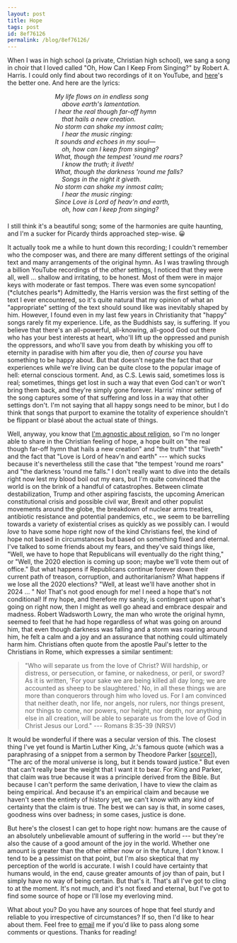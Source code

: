 ```yaml
---
layout: post
title: Hope
tags: post
id: 8ef76126
permalink: /blog/8ef76126/
---
```


When I was in high school (a private, Christian high school), we sang a song in choir that I loved called "Oh, How Can I Keep From Singing?" by Robert A. Harris. I could only find about two recordings of it on YouTube, and [here](https://www.youtube.com/watch?v=MVoAdaRLiaA)'s the better one. And here are the lyrics:

<div style="text-align: center; margin-bottom: 1.5em;">
  <div style="display: inline-block; text-align: left;">
    <i>
      My life flows on in endless song<br>
      &nbsp;&nbsp;&nbsp;&nbsp;above earth's lamentation.<br>
      I hear the real though far-off hymn<br>
      &nbsp;&nbsp;&nbsp;&nbsp;that hails a new creation.<br>
      No storm can shake my inmost calm;<br>
      &nbsp;&nbsp;&nbsp;&nbsp;I hear the music ringing:<br>
      It sounds and echoes in my soul—<br>
      &nbsp;&nbsp;&nbsp;&nbsp;oh, how can I keep from singing?<br>
      What, though the tempest 'round me roars?<br>
      &nbsp;&nbsp;&nbsp;&nbsp;I know the truth; it liveth!<br>
      What, though the darkness 'round me falls?<br>
      &nbsp;&nbsp;&nbsp;&nbsp;Songs in the night it giveth.<br>
      No storm can shake my inmost calm;<br>
      &nbsp;&nbsp;&nbsp;&nbsp;I hear the music ringing:<br>
      Since Love is Lord of heav'n and earth,<br>
      &nbsp;&nbsp;&nbsp;&nbsp;oh, how can I keep from singing?<br>
    </i>
  </div>
</div>

I still think it's a beautiful song; some of the harmonies are quite haunting, and I'm a sucker for Picardy thirds approached step-wise. 😀

It actually took me a while to hunt down this recording; I couldn't remember who the composer was, and there are many different settings of the original text and many arrangements of the original hymn. As I was trawling through a billion YouTube recordings of the _other_ settings, I noticed that they were all, well ... shallow and irritating, to be honest. Most of them were in major keys with moderate or fast tempos. There was even some syncopation! (\*clutches pearls\*) Admittedly, the Harris version was the first setting of the text I ever encountered, so it's quite natural that my opinion of what an "appropriate" setting of the text should sound like was inevitably shaped by him. However, I found even in my last few years in Christianity that "happy" songs rarely fit my experience. Life, as the Buddhists say, is suffering. If you believe that there's an all-powerful, all-knowing, all-good God out there who has your best interests at heart, who'll lift up the oppressed and punish the oppressors, and who'll save you from death by whisking you off to eternity in paradise with him after you die, then _of course_ you have something to be happy about. But that doesn't negate the fact that our experiences while we're living can be quite close to the popular image of hell: eternal conscious torment. And, as C.S. Lewis said, sometimes loss is real; sometimes, things get lost in such a way that even God can't or won't bring them back, and they're simply gone forever. Harris' minor setting of the song captures some of that suffering and loss in a way that other settings don't. I'm not saying that all happy songs need to be minor, but I do think that songs that purport to examine the totality of experience shouldn't be flippant or blasé about the actual state of things.

Well, anyway, you know that [I'm agnostic about religion](/blog/48db563b/), so I'm no longer able to share in the Christian feeling of hope, a hope built on "the real though far-off hymn that hails a new creation" and "the truth" that "liveth" and the fact that "Love is Lord of heav'n and earth" --- which sucks because it's nevertheless still the case that "the tempest 'round me roars" and "the darkness 'round me falls." I don't really want to dive into the details right now lest my blood boil out my ears, but I'm quite convinced that the world is on the brink of a handful of catastrophes. Between climate destabilization, Trump and other aspiring fascists, the upcoming American constitutional crisis and possible civil war, Brexit and other populist movements around the globe, the breakdown of nuclear arms treaties, antibiotic resistance and potential pandemics, etc., we seem to be barrelling towards a variety of existential crises as quickly as we possibly can. I would _love_ to have some hope right now of the kind Christians feel, the kind of hope not based in circumstances but based on something fixed and eternal. I've talked to some friends about my fears, and they've said things like, "Well, we have to hope that Republicans will eventually do the right thing," or "Well, the 2020 election is coming up soon; maybe we'll vote them out of office." But what happens if Republicans continue forever down their current path of treason, corruption, and authoritarianism? What happens if we lose all the 2020 elections? "Well, at least we'll have another shot in 2024 ... " No! That's not good enough for me! I need a hope that's not conditional! If my hope, and therefore my sanity, is contingent upon what's going on right now, then I might as well go ahead and embrace despair and madness. Robert Wadsworth Lowry, the man who wrote the original hymn, seemed to feel that he had hope regardless of what was going on around him, that even though darkness was falling and a storm was roaring around him, he felt a calm and a joy and an assurance that nothing could ultimately harm him. Christians often quote from the apostle Paul's letter to the Christians in Rome, which expresses a similar sentiment:

> "Who will separate us from the love of Christ? Will hardship, or distress, or persecution, or famine, or nakedness, or peril, or sword? As it is written, 'For your sake we are being killed all day long; we are accounted as sheep to be slaughtered.' No, in all these things we are more than conquerors through him who loved us. For I am convinced that neither death, nor life, nor angels, nor rulers, nor things present, nor things to come, nor powers, nor height, nor depth, nor anything else in all creation, will be able to separate us from the love of God in Christ Jesus our Lord." --- Romans 8:35-39 (NRSV)

It would be wonderful if there was a secular version of this. The closest thing I've yet found is Martin Luther King, Jr.'s famous quote (which was a paraphrasing of a snippet from a sermon by Theodore Parker [[source](https://www.huffpost.com/entry/opinion-smith-obama-king_n_5a5903e0e4b04f3c55a252a4)]), "The arc of the moral universe is long, but it bends toward justice." But even that can't really bear the weight that I want it to bear. For King and Parker, that claim was true because it was a principle derived from the Bible. But because I can't perform the same derivation, I have to view the claim as being empirical. And because it's an empirical claim and because we haven't seen the entirety of history yet, we can't know with any kind of certainty that the claim is true. The best we can say is that, in some cases, goodness wins over badness; in some cases, justice is done.

But here's the closest I can get to hope right now: humans are the cause of an absolutely unbelievable amount of suffering in the world --- but they're also the cause of a good amount of the joy in the world. Whether one amount is greater than the other either now or in the future, I don't know. I tend to be a pessimist on that point, but I'm also skeptical that my perception of the world is accurate. I wish I could have certainty that humans would, in the end, cause greater amounts of joy than of pain, but I simply have no way of being certain. But that's it. That's all I've got to cling to at the moment. It's not much, and it's not fixed and eternal, but I've got to find some source of hope or I'll lose my everloving mind.

What about you? Do you have any sources of hope that feel sturdy and reliable to you irrespective of circumstances? If so, then I'd like to hear about them. Feel free to <a href="mailto:josh@ameyama.com">email</a> me if you'd like to pass along some comments or questions. Thanks for reading!
